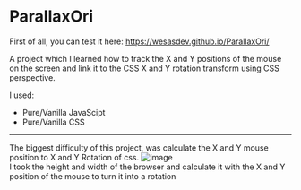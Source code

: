 # ParallaxOri

First of all, you can test it here: https://wesasdev.github.io/ParallaxOri/

A project which I learned how to track the X and Y positions of the mouse on the screen and link it to the CSS X and Y rotation transform using CSS perspective.

I used:
- Pure/Vanilla JavaScipt
- Pure/Vanilla CSS

---

The biggest difficulty of this project, was calculate the X and Y mouse position to X and Y Rotation of css.
![image](https://user-images.githubusercontent.com/71294920/138108024-ace96b81-f66f-4833-8160-92074b6d2be7.png) <br>
I took the height and width of the browser and calculate it with the X and Y position of the mouse to turn it into a rotation 
